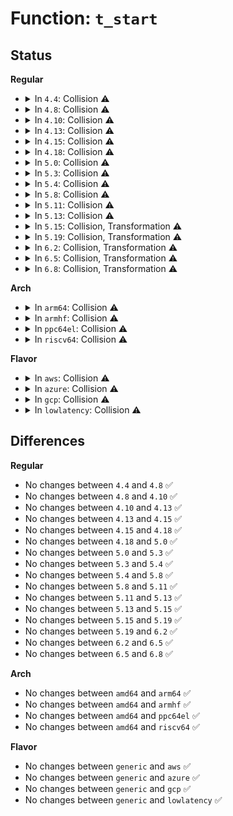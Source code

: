 # Function: <code>t_start</code>

## Status
<b>Regular</b>
<ul>
<li>
<details>
<summary>In <code>4.4</code>: Collision ⚠️</summary>

```c
void *t_start(struct seq_file *m, loff_t *pos);
```

**Collision:** Static-Static Collision

**Inline:** No

**Transformation:** False

**Instances:**

```
In kernel/trace/ftrace.c (ffffffff811410a0)
Location: kernel/trace/ftrace.c:3160
Inline: False
```
```
In kernel/trace/trace.c (ffffffff8114a940)
Location: kernel/trace/trace.c:3285
Inline: False
```
```
In kernel/trace/trace_printk.c (ffffffff81156310)
Location: kernel/trace/trace_printk.c:281
Inline: False
```
```
In kernel/trace/trace_stack.c (ffffffff81157df0)
Location: kernel/trace/trace_stack.c:303
Inline: False
```
```
In kernel/trace/trace_events.c (ffffffff8115dd70)
Location: kernel/trace/trace_events.c:882
Inline: False
```
```
In fs/proc/proc_tty.c (ffffffff81282050)
Location: fs/proc/proc_tty.c:104
Inline: False
```
**Symbols:**

```
ffffffff811410a0-ffffffff811411ea: t_start (STB_LOCAL)
ffffffff8114a940-ffffffff8114a9e2: t_start (STB_LOCAL)
ffffffff81156310-ffffffff811563b1: t_start (STB_LOCAL)
ffffffff81157df0-ffffffff81157e83: t_start (STB_LOCAL)
ffffffff8115dd70-ffffffff8115ddf1: t_start (STB_LOCAL)
ffffffff81282050-ffffffff8128207b: t_start (STB_LOCAL)
```
</details>
</li>
<li>
<details>
<summary>In <code>4.8</code>: Collision ⚠️</summary>

```c
void *t_start(struct seq_file *m, loff_t *pos);
```

**Collision:** Static-Static Collision

**Inline:** No

**Transformation:** False

**Instances:**

```
In kernel/trace/ftrace.c (ffffffff811499b0)
Location: kernel/trace/ftrace.c:3180
Inline: False
```
```
In kernel/trace/trace.c (ffffffff81153360)
Location: kernel/trace/trace.c:3622
Inline: False
```
```
In kernel/trace/trace_printk.c (ffffffff8115f890)
Location: kernel/trace/trace_printk.c:286
Inline: False
```
```
In kernel/trace/trace_stack.c (ffffffff81162670)
Location: kernel/trace/trace_stack.c:307
Inline: False
```
```
In kernel/trace/trace_events.c (ffffffff81168670)
Location: kernel/trace/trace_events.c:917
Inline: False
```
```
In fs/proc/proc_tty.c (ffffffff812af100)
Location: fs/proc/proc_tty.c:104
Inline: False
```
**Symbols:**

```
ffffffff811499b0-ffffffff81149afa: t_start (STB_LOCAL)
ffffffff81153360-ffffffff81153402: t_start (STB_LOCAL)
ffffffff8115f890-ffffffff8115f8b1: t_start (STB_LOCAL)
ffffffff81162670-ffffffff81162704: t_start (STB_LOCAL)
ffffffff81168670-ffffffff811686f1: t_start (STB_LOCAL)
ffffffff812af100-ffffffff812af12b: t_start (STB_LOCAL)
```
</details>
</li>
<li>
<details>
<summary>In <code>4.10</code>: Collision ⚠️</summary>

```c
void *t_start(struct seq_file *m, loff_t *pos);
```

**Collision:** Static-Static Collision

**Inline:** No

**Transformation:** False

**Instances:**

```
In kernel/trace/ftrace.c (ffffffff81153850)
Location: kernel/trace/ftrace.c:3198
Inline: False
```
```
In kernel/trace/trace.c (ffffffff8115d430)
Location: kernel/trace/trace.c:3846
Inline: False
```
```
In kernel/trace/trace_printk.c (ffffffff8116a2f0)
Location: kernel/trace/trace_printk.c:286
Inline: False
```
```
In kernel/trace/trace_stack.c (ffffffff8116d9b0)
Location: kernel/trace/trace_stack.c:307
Inline: False
```
```
In kernel/trace/trace_events.c (ffffffff81173a20)
Location: kernel/trace/trace_events.c:886
Inline: False
```
```
In fs/proc/proc_tty.c (ffffffff812c4ad0)
Location: fs/proc/proc_tty.c:104
Inline: False
```
**Symbols:**

```
ffffffff81153850-ffffffff81153997: t_start (STB_LOCAL)
ffffffff8115d430-ffffffff8115d4cc: t_start (STB_LOCAL)
ffffffff8116a2f0-ffffffff8116a311: t_start (STB_LOCAL)
ffffffff8116d9b0-ffffffff8116da3e: t_start (STB_LOCAL)
ffffffff81173a20-ffffffff81173a9b: t_start (STB_LOCAL)
ffffffff812c4ad0-ffffffff812c4afb: t_start (STB_LOCAL)
```
</details>
</li>
<li>
<details>
<summary>In <code>4.13</code>: Collision ⚠️</summary>

```c
void *t_start(struct seq_file *m, loff_t *pos);
```

**Collision:** Static-Static Collision

**Inline:** No

**Transformation:** False

**Instances:**

```
In kernel/trace/ftrace.c (ffffffff81156de0)
Location: kernel/trace/ftrace.c:3426
Inline: False
```
```
In kernel/trace/trace.c (ffffffff81160470)
Location: kernel/trace/trace.c:4076
Inline: False
```
```
In kernel/trace/trace_printk.c (ffffffff8116d2a0)
Location: kernel/trace/trace_printk.c:286
Inline: False
```
```
In kernel/trace/trace_stack.c (ffffffff81170d20)
Location: kernel/trace/trace_stack.c:313
Inline: False
```
```
In kernel/trace/trace_events.c (ffffffff811766a0)
Location: kernel/trace/trace_events.c:926
Inline: False
```
```
In fs/proc/proc_tty.c (ffffffff812d1cf0)
Location: fs/proc/proc_tty.c:104
Inline: False
```
**Symbols:**

```
ffffffff81156de0-ffffffff81156eee: t_start (STB_LOCAL)
ffffffff81160470-ffffffff8116050c: t_start (STB_LOCAL)
ffffffff8116d2a0-ffffffff8116d2c1: t_start (STB_LOCAL)
ffffffff81170d20-ffffffff81170d99: t_start (STB_LOCAL)
ffffffff811766a0-ffffffff8117671b: t_start (STB_LOCAL)
ffffffff812d1cf0-ffffffff812d1d1b: t_start (STB_LOCAL)
```
</details>
</li>
<li>
<details>
<summary>In <code>4.15</code>: Collision ⚠️</summary>

```c
void *t_start(struct seq_file *m, loff_t *pos);
```

**Collision:** Static-Static Collision

**Inline:** No

**Transformation:** False

**Instances:**

```
In kernel/trace/ftrace.c (ffffffff81163950)
Location: kernel/trace/ftrace.c:3394
Inline: False
```
```
In kernel/trace/trace.c (ffffffff8116d530)
Location: kernel/trace/trace.c:4091
Inline: False
```
```
In kernel/trace/trace_printk.c (ffffffff8117a350)
Location: kernel/trace/trace_printk.c:286
Inline: False
```
```
In kernel/trace/trace_stack.c (ffffffff8117dee0)
Location: kernel/trace/trace_stack.c:303
Inline: False
```
```
In kernel/trace/trace_events.c (ffffffff81183e60)
Location: kernel/trace/trace_events.c:926
Inline: False
```
```
In fs/proc/proc_tty.c (ffffffff812f6510)
Location: fs/proc/proc_tty.c:106
Inline: False
```
**Symbols:**

```
ffffffff81163950-ffffffff81163a5e: t_start (STB_LOCAL)
ffffffff8116d530-ffffffff8116d5cc: t_start (STB_LOCAL)
ffffffff8117a350-ffffffff8117a371: t_start (STB_LOCAL)
ffffffff8117dee0-ffffffff8117df59: t_start (STB_LOCAL)
ffffffff81183e60-ffffffff81183edb: t_start (STB_LOCAL)
ffffffff812f6510-ffffffff812f653b: t_start (STB_LOCAL)
```
</details>
</li>
<li>
<details>
<summary>In <code>4.18</code>: Collision ⚠️</summary>

```c
void *t_start(struct seq_file *m, loff_t *pos);
```

**Collision:** Static-Static Collision

**Inline:** No

**Transformation:** False

**Instances:**

```
In kernel/trace/ftrace.c (ffffffff81172790)
Location: kernel/trace/ftrace.c:3383
Inline: False
```
```
In kernel/trace/trace.c (ffffffff8117c6b0)
Location: kernel/trace/trace.c:4097
Inline: False
```
```
In kernel/trace/trace_printk.c (ffffffff81189530)
Location: kernel/trace/trace_printk.c:286
Inline: False
```
```
In kernel/trace/trace_stack.c (ffffffff8118d000)
Location: kernel/trace/trace_stack.c:303
Inline: False
```
```
In kernel/trace/trace_events.c (ffffffff81192fa0)
Location: kernel/trace/trace_events.c:924
Inline: False
```
```
In fs/proc/proc_tty.c (ffffffff813239d0)
Location: fs/proc/proc_tty.c:106
Inline: False
```
**Symbols:**

```
ffffffff81172790-ffffffff811728b9: t_start (STB_LOCAL)
ffffffff8117c6b0-ffffffff8117c74c: t_start (STB_LOCAL)
ffffffff81189530-ffffffff81189551: t_start (STB_LOCAL)
ffffffff8118d000-ffffffff8118d07c: t_start (STB_LOCAL)
ffffffff81192fa0-ffffffff8119301b: t_start (STB_LOCAL)
ffffffff813239d0-ffffffff813239fb: t_start (STB_LOCAL)
```
</details>
</li>
<li>
<details>
<summary>In <code>5.0</code>: Collision ⚠️</summary>

```c
void *t_start(struct seq_file *m, loff_t *pos);
```

**Collision:** Static-Static Collision

**Inline:** No

**Transformation:** False

**Instances:**

```
In kernel/trace/ftrace.c (ffffffff81180200)
Location: kernel/trace/ftrace.c:3342
Inline: False
```
```
In kernel/trace/trace.c (ffffffff81189eb0)
Location: kernel/trace/trace.c:4101
Inline: False
```
```
In kernel/trace/trace_printk.c (ffffffff81196de0)
Location: kernel/trace/trace_printk.c:287
Inline: False
```
```
In kernel/trace/trace_stack.c (ffffffff8119a980)
Location: kernel/trace/trace_stack.c:303
Inline: False
```
```
In kernel/trace/trace_events.c (ffffffff811a1110)
Location: kernel/trace/trace_events.c:925
Inline: False
```
```
In fs/proc/proc_tty.c (ffffffff8133ab20)
Location: fs/proc/proc_tty.c:106
Inline: False
```
**Symbols:**

```
ffffffff81180200-ffffffff81180329: t_start (STB_LOCAL)
ffffffff81189eb0-ffffffff81189f4c: t_start (STB_LOCAL)
ffffffff81196de0-ffffffff81196e01: t_start (STB_LOCAL)
ffffffff8119a980-ffffffff8119a9fa: t_start (STB_LOCAL)
ffffffff811a1110-ffffffff811a118b: t_start (STB_LOCAL)
ffffffff8133ab20-ffffffff8133ab4b: t_start (STB_LOCAL)
```
</details>
</li>
<li>
<details>
<summary>In <code>5.3</code>: Collision ⚠️</summary>

```c
void *t_start(struct seq_file *m, loff_t *pos);
```

**Collision:** Static-Static Collision

**Inline:** No

**Transformation:** False

**Instances:**

```
In kernel/trace/ftrace.c (ffffffff8118d3e0)
Location: kernel/trace/ftrace.c:3348
Inline: False
```
```
In kernel/trace/trace.c (ffffffff81197370)
Location: kernel/trace/trace.c:4306
Inline: False
```
```
In kernel/trace/trace_printk.c (ffffffff811a4c80)
Location: kernel/trace/trace_printk.c:287
Inline: False
```
```
In kernel/trace/trace_stack.c (ffffffff811a8610)
Location: kernel/trace/trace_stack.c:277
Inline: False
```
```
In kernel/trace/trace_events.c (ffffffff811af090)
Location: kernel/trace/trace_events.c:918
Inline: False
```
```
In fs/proc/proc_tty.c (ffffffff81362cd0)
Location: fs/proc/proc_tty.c:106
Inline: False
```
**Symbols:**

```
ffffffff8118d3e0-ffffffff8118d4fd: t_start (STB_LOCAL)
ffffffff81197370-ffffffff81197405: t_start (STB_LOCAL)
ffffffff811a4c80-ffffffff811a4ca1: t_start (STB_LOCAL)
ffffffff811a8610-ffffffff811a8687: t_start (STB_LOCAL)
ffffffff811af090-ffffffff811af10b: t_start (STB_LOCAL)
ffffffff81362cd0-ffffffff81362cfb: t_start (STB_LOCAL)
```
</details>
</li>
<li>
<details>
<summary>In <code>5.4</code>: Collision ⚠️</summary>

```c
void *t_start(struct seq_file *m, loff_t *pos);
```

**Collision:** Static-Static Collision

**Inline:** No

**Transformation:** False

**Instances:**

```
In kernel/trace/ftrace.c (ffffffff81198ff0)
Location: kernel/trace/ftrace.c:3349
Inline: False
```
```
In kernel/trace/trace.c (ffffffff811a2d30)
Location: kernel/trace/trace.c:4335
Inline: False
```
```
In kernel/trace/trace_printk.c (ffffffff811b0480)
Location: kernel/trace/trace_printk.c:288
Inline: False
```
```
In kernel/trace/trace_stack.c (ffffffff811b3e20)
Location: kernel/trace/trace_stack.c:395
Inline: False
```
```
In kernel/trace/trace_events.c (ffffffff811baaf0)
Location: kernel/trace/trace_events.c:919
Inline: False
```
```
In fs/proc/proc_tty.c (ffffffff8137af30)
Location: fs/proc/proc_tty.c:106
Inline: False
```
**Symbols:**

```
ffffffff81198ff0-ffffffff8119910d: t_start (STB_LOCAL)
ffffffff811a2d30-ffffffff811a2dc5: t_start (STB_LOCAL)
ffffffff811b0480-ffffffff811b04a1: t_start (STB_LOCAL)
ffffffff811b3e20-ffffffff811b3e97: t_start (STB_LOCAL)
ffffffff811baaf0-ffffffff811bab6b: t_start (STB_LOCAL)
ffffffff8137af30-ffffffff8137af5b: t_start (STB_LOCAL)
```
</details>
</li>
<li>
<details>
<summary>In <code>5.8</code>: Collision ⚠️</summary>

```c
void *t_start(struct seq_file *m, loff_t *pos);
```

**Collision:** Static-Static Collision

**Inline:** No

**Transformation:** False

**Instances:**

```
In kernel/trace/ftrace.c (ffffffff811af1d0)
Location: kernel/trace/ftrace.c:3468
Inline: False
```
```
In kernel/trace/trace.c (ffffffff811bb9c0)
Location: kernel/trace/trace.c:4522
Inline: False
```
```
In kernel/trace/trace_printk.c (ffffffff811c8650)
Location: kernel/trace/trace_printk.c:288
Inline: False
```
```
In kernel/trace/trace_stack.c (ffffffff811ccb80)
Location: kernel/trace/trace_stack.c:395
Inline: False
```
```
In kernel/trace/trace_events.c (ffffffff811d47d0)
Location: kernel/trace/trace_events.c:993
Inline: False
```
```
In fs/proc/proc_tty.c (ffffffff813c42a0)
Location: fs/proc/proc_tty.c:106
Inline: False
```
**Symbols:**

```
ffffffff811af1d0-ffffffff811af2ec: t_start (STB_LOCAL)
ffffffff811bb9c0-ffffffff811bba55: t_start (STB_LOCAL)
ffffffff811c8650-ffffffff811c870d: t_start (STB_LOCAL)
ffffffff811ccb80-ffffffff811ccbf7: t_start (STB_LOCAL)
ffffffff811d47d0-ffffffff811d484b: t_start (STB_LOCAL)
ffffffff813c42a0-ffffffff813c42ce: t_start (STB_LOCAL)
```
</details>
</li>
<li>
<details>
<summary>In <code>5.11</code>: Collision ⚠️</summary>

```c
void *t_start(struct seq_file *m, loff_t *pos);
```

**Collision:** Static-Static Collision

**Inline:** No

**Transformation:** False

**Instances:**

```
In kernel/trace/ftrace.c (ffffffff811acb80)
Location: kernel/trace/ftrace.c:3546
Inline: False
```
```
In kernel/trace/trace.c (ffffffff811b95d0)
Location: kernel/trace/trace.c:4590
Inline: False
```
```
In kernel/trace/trace_printk.c (ffffffff811c5d30)
Location: kernel/trace/trace_printk.c:288
Inline: False
```
```
In kernel/trace/trace_stack.c (ffffffff811ca0c0)
Location: kernel/trace/trace_stack.c:394
Inline: False
```
```
In kernel/trace/trace_events.c (ffffffff811d1830)
Location: kernel/trace/trace_events.c:994
Inline: False
```
```
In fs/proc/proc_tty.c (ffffffff813d6200)
Location: fs/proc/proc_tty.c:106
Inline: False
```
**Symbols:**

```
ffffffff811acb80-ffffffff811acc9c: t_start (STB_LOCAL)
ffffffff811b95d0-ffffffff811b9665: t_start (STB_LOCAL)
ffffffff811c5d30-ffffffff811c5ded: t_start (STB_LOCAL)
ffffffff811ca0c0-ffffffff811ca137: t_start (STB_LOCAL)
ffffffff811d1830-ffffffff811d18ab: t_start (STB_LOCAL)
ffffffff813d6200-ffffffff813d622e: t_start (STB_LOCAL)
```
</details>
</li>
<li>
<details>
<summary>In <code>5.13</code>: Collision ⚠️</summary>

```c
void *t_start(struct seq_file *m, loff_t *pos);
```

**Collision:** Static-Static Collision

**Inline:** No

**Transformation:** False

**Instances:**

```
In kernel/trace/ftrace.c (ffffffff811ad6f0)
Location: kernel/trace/ftrace.c:3546
Inline: False
```
```
In kernel/trace/trace.c (ffffffff811b9cd0)
Location: kernel/trace/trace.c:4928
Inline: False
```
```
In kernel/trace/trace_printk.c (ffffffff811c6f10)
Location: kernel/trace/trace_printk.c:299
Inline: False
```
```
In kernel/trace/trace_stack.c (ffffffff811cb480)
Location: kernel/trace/trace_stack.c:394
Inline: False
```
```
In kernel/trace/trace_events.c (ffffffff811d2f00)
Location: kernel/trace/trace_events.c:1201
Inline: False
```
```
In fs/proc/proc_tty.c (ffffffff813dd100)
Location: fs/proc/proc_tty.c:106
Inline: False
```
**Symbols:**

```
ffffffff811ad6f0-ffffffff811ad80d: t_start (STB_LOCAL)
ffffffff811b9cd0-ffffffff811b9d65: t_start (STB_LOCAL)
ffffffff811c6f10-ffffffff811c6fc2: t_start (STB_LOCAL)
ffffffff811cb480-ffffffff811cb4f7: t_start (STB_LOCAL)
ffffffff811d2f00-ffffffff811d2f7b: t_start (STB_LOCAL)
ffffffff813dd100-ffffffff813dd12e: t_start (STB_LOCAL)
```
</details>
</li>
<li>
<details>
<summary>In <code>5.15</code>: Collision, Transformation ⚠️</summary>

```c
void *t_start(struct seq_file *m, loff_t *pos);
```

**Collision:** Static-Static Collision

**Inline:** No

**Transformation:** True

**Instances:**

```
In kernel/trace/ftrace.c (ffffffff811d7450)
Location: kernel/trace/ftrace.c:3547
Inline: False
```
```
In kernel/trace/trace.c (0)
Location: kernel/trace/trace.c:5002
Inline: False
```
```
In kernel/trace/trace_printk.c (ffffffff811f25b0)
Location: kernel/trace/trace_printk.c:299
Inline: False
```
```
In kernel/trace/trace_stack.c (ffffffff811f7910)
Location: kernel/trace/trace_stack.c:394
Inline: False
```
```
In kernel/trace/trace_events.c (ffffffff811ffdd0)
Location: kernel/trace/trace_events.c:1202
Inline: False
```
```
In fs/proc/proc_tty.c (ffffffff8142e7f0)
Location: fs/proc/proc_tty.c:106
Inline: False
```
**Symbols:**

```
ffffffff811d7450-ffffffff811d756d: t_start (STB_LOCAL)
ffffffff811e45b0-ffffffff811e466e: t_start (STB_LOCAL)
ffffffff81cb4cfa-ffffffff81cb4d32: t_start.cold (STB_LOCAL)
ffffffff811f25b0-ffffffff811f2662: t_start (STB_LOCAL)
ffffffff811f7910-ffffffff811f7987: t_start (STB_LOCAL)
ffffffff811ffdd0-ffffffff811ffe4b: t_start (STB_LOCAL)
ffffffff8142e7f0-ffffffff8142e81e: t_start (STB_LOCAL)
```
</details>
</li>
<li>
<details>
<summary>In <code>5.19</code>: Collision, Transformation ⚠️</summary>

```c
void *t_start(struct seq_file *m, loff_t *pos);
```

**Collision:** Static-Static Collision

**Inline:** No

**Transformation:** True

**Instances:**

```
In kernel/trace/ftrace.c (ffffffff8120c750)
Location: kernel/trace/ftrace.c:3559
Inline: False
```
```
In kernel/trace/trace.c (0)
Location: kernel/trace/trace.c:5003
Inline: False
```
```
In kernel/trace/trace_printk.c (ffffffff8122b100)
Location: kernel/trace/trace_printk.c:299
Inline: False
```
```
In kernel/trace/trace_stack.c (ffffffff812314a0)
Location: kernel/trace/trace_stack.c:394
Inline: False
```
```
In kernel/trace/trace_events.c (ffffffff8123b450)
Location: kernel/trace/trace_events.c:1222
Inline: False
```
```
In fs/proc/proc_tty.c (ffffffff814a8300)
Location: fs/proc/proc_tty.c:106
Inline: False
```
**Symbols:**

```
ffffffff8120c750-ffffffff8120c88c: t_start (STB_LOCAL)
ffffffff8121b920-ffffffff8121b9e6: t_start (STB_LOCAL)
ffffffff81e65d20-ffffffff81e65d58: t_start.cold (STB_LOCAL)
ffffffff8122b100-ffffffff8122b1d6: t_start (STB_LOCAL)
ffffffff812314a0-ffffffff81231543: t_start (STB_LOCAL)
ffffffff8123b450-ffffffff8123b4da: t_start (STB_LOCAL)
ffffffff814a8300-ffffffff814a8336: t_start (STB_LOCAL)
```
</details>
</li>
<li>
<details>
<summary>In <code>6.2</code>: Collision, Transformation ⚠️</summary>

```c
void *t_start(struct seq_file *m, loff_t *pos);
```

**Collision:** Static-Static Collision

**Inline:** No

**Transformation:** True

**Instances:**

```
In kernel/trace/ftrace.c (ffffffff81255490)
Location: kernel/trace/ftrace.c:3579
Inline: False
```
```
In kernel/trace/trace.c (0)
Location: kernel/trace/trace.c:5027
Inline: False
```
```
In kernel/trace/trace_printk.c (ffffffff81276a80)
Location: kernel/trace/trace_printk.c:299
Inline: False
```
```
In kernel/trace/trace_stack.c (ffffffff8127da20)
Location: kernel/trace/trace_stack.c:394
Inline: False
```
```
In kernel/trace/trace_events.c (ffffffff81287f50)
Location: kernel/trace/trace_events.c:1237
Inline: False
```
```
In fs/proc/proc_tty.c (ffffffff8153dc10)
Location: fs/proc/proc_tty.c:104
Inline: False
```
**Symbols:**

```
ffffffff81255490-ffffffff812555cc: t_start (STB_LOCAL)
ffffffff812654e0-ffffffff812655a6: t_start (STB_LOCAL)
ffffffff8205d2ea-ffffffff8205d322: t_start.cold (STB_LOCAL)
ffffffff81276a80-ffffffff81276b56: t_start (STB_LOCAL)
ffffffff8127da20-ffffffff8127dac3: t_start (STB_LOCAL)
ffffffff81287f50-ffffffff81287fda: t_start (STB_LOCAL)
ffffffff8153dc10-ffffffff8153dc46: t_start (STB_LOCAL)
```
</details>
</li>
<li>
<details>
<summary>In <code>6.5</code>: Collision, Transformation ⚠️</summary>

```c
void *t_start(struct seq_file *m, loff_t *pos);
```

**Collision:** Static-Static Collision

**Inline:** No

**Transformation:** True

**Instances:**

```
In kernel/trace/ftrace.c (ffffffff8126c7e0)
Location: kernel/trace/ftrace.c:3671
Inline: False
```
```
In kernel/trace/trace.c (0)
Location: kernel/trace/trace.c:5131
Inline: False
```
```
In kernel/trace/trace_printk.c (ffffffff8128e470)
Location: kernel/trace/trace_printk.c:299
Inline: False
```
```
In kernel/trace/trace_stack.c (ffffffff8129a4a0)
Location: kernel/trace/trace_stack.c:394
Inline: False
```
```
In kernel/trace/trace_events.c (ffffffff812a4c70)
Location: kernel/trace/trace_events.c:1233
Inline: False
```
```
In fs/proc/proc_tty.c (ffffffff81575ee0)
Location: fs/proc/proc_tty.c:104
Inline: False
```
**Symbols:**

```
ffffffff8126c7e0-ffffffff8126c94e: t_start (STB_LOCAL)
ffffffff8127c600-ffffffff8127c6c6: t_start (STB_LOCAL)
ffffffff820dbca1-ffffffff820dbcd9: t_start.cold (STB_LOCAL)
ffffffff8128e470-ffffffff8128e546: t_start (STB_LOCAL)
ffffffff8129a4a0-ffffffff8129a543: t_start (STB_LOCAL)
ffffffff812a4c70-ffffffff812a4cfa: t_start (STB_LOCAL)
ffffffff81575ee0-ffffffff81575f16: t_start (STB_LOCAL)
```
</details>
</li>
<li>
<details>
<summary>In <code>6.8</code>: Collision, Transformation ⚠️</summary>

```c
void *t_start(struct seq_file *m, loff_t *pos);
```

**Collision:** Static-Static Collision

**Inline:** No

**Transformation:** True

**Instances:**

```
In kernel/trace/ftrace.c (ffffffff81286dd0)
Location: kernel/trace/ftrace.c:3637
Inline: False
```
```
In kernel/trace/trace.c (0)
Location: kernel/trace/trace.c:5149
Inline: False
```
```
In kernel/trace/trace_printk.c (ffffffff812a98f0)
Location: kernel/trace/trace_printk.c:299
Inline: False
```
```
In kernel/trace/trace_stack.c (ffffffff812b5b60)
Location: kernel/trace/trace_stack.c:394
Inline: False
```
```
In kernel/trace/trace_events.c (ffffffff812c0690)
Location: kernel/trace/trace_events.c:1242
Inline: False
```
```
In fs/proc/proc_tty.c (ffffffff815ae830)
Location: fs/proc/proc_tty.c:104
Inline: False
```
**Symbols:**

```
ffffffff81286dd0-ffffffff81286f3e: t_start (STB_LOCAL)
ffffffff812972f0-ffffffff812973b6: t_start (STB_LOCAL)
ffffffff821b7afc-ffffffff821b7b34: t_start.cold (STB_LOCAL)
ffffffff812a98f0-ffffffff812a99c6: t_start (STB_LOCAL)
ffffffff812b5b60-ffffffff812b5c03: t_start (STB_LOCAL)
ffffffff812c0690-ffffffff812c071a: t_start (STB_LOCAL)
ffffffff815ae830-ffffffff815ae866: t_start (STB_LOCAL)
```
</details>
</li>
</ul>
<b>Arch</b>
<ul>
<li>
<details>
<summary>In <code>arm64</code>: Collision ⚠️</summary>

```c
void *t_start(struct seq_file *m, loff_t *pos);
```

**Collision:** Static-Static Collision

**Inline:** No

**Transformation:** False

**Instances:**

```
In kernel/trace/ftrace.c (ffff800010211b08)
Location: kernel/trace/ftrace.c:3349
Inline: False
```
```
In kernel/trace/trace.c (ffff80001021e080)
Location: kernel/trace/trace.c:4335
Inline: False
```
```
In kernel/trace/trace_printk.c (ffff80001022db60)
Location: kernel/trace/trace_printk.c:288
Inline: False
```
```
In kernel/trace/trace_stack.c (ffff800010232300)
Location: kernel/trace/trace_stack.c:395
Inline: False
```
```
In kernel/trace/trace_events.c (ffff800010239150)
Location: kernel/trace/trace_events.c:919
Inline: False
```
```
In fs/proc/proc_tty.c (ffff800010447570)
Location: fs/proc/proc_tty.c:106
Inline: False
```
**Symbols:**

```
ffff800010211b08-ffff800010211c44: t_start (STB_LOCAL)
ffff80001021e080-ffff80001021e128: t_start (STB_LOCAL)
ffff80001022db60-ffff80001022db94: t_start (STB_LOCAL)
ffff800010232300-ffff8000102323d0: t_start (STB_LOCAL)
ffff800010239150-ffff8000102391f4: t_start (STB_LOCAL)
ffff800010447570-ffff8000104475b0: t_start (STB_LOCAL)
```
</details>
</li>
<li>
<details>
<summary>In <code>armhf</code>: Collision ⚠️</summary>

```c
void *t_start(struct seq_file *m, loff_t *pos);
```

**Collision:** Static-Static Collision

**Inline:** No

**Transformation:** False

**Instances:**

```
In kernel/trace/ftrace.c (c0450578)
Location: kernel/trace/ftrace.c:3349
Inline: False
```
```
In kernel/trace/trace.c (c045bf8c)
Location: kernel/trace/trace.c:4335
Inline: False
```
```
In kernel/trace/trace_printk.c (c046b02c)
Location: kernel/trace/trace_printk.c:288
Inline: False
```
```
In kernel/trace/trace_stack.c (c046e410)
Location: kernel/trace/trace_stack.c:395
Inline: False
```
```
In kernel/trace/trace_events.c (c0474d58)
Location: kernel/trace/trace_events.c:919
Inline: False
```
```
In fs/proc/proc_tty.c (c060c484)
Location: fs/proc/proc_tty.c:106
Inline: False
```
**Symbols:**

```
c0450578-c04506f4: t_start (STB_LOCAL)
c045bf8c-c045c048: t_start (STB_LOCAL)
c046b02c-c046b058: t_start (STB_LOCAL)
c046e410-c046e4bc: t_start (STB_LOCAL)
c0474d58-c0474e04: t_start (STB_LOCAL)
c060c484-c060c4bc: t_start (STB_LOCAL)
```
</details>
</li>
<li>
<details>
<summary>In <code>ppc64el</code>: Collision ⚠️</summary>

```c
void *t_start(struct seq_file *m, loff_t *pos);
```

**Collision:** Static-Static Collision

**Inline:** No

**Transformation:** False

**Instances:**

```
In kernel/trace/ftrace.c (c000000000291720)
Location: kernel/trace/ftrace.c:3349
Inline: False
```
```
In kernel/trace/trace.c (c0000000002a0e00)
Location: kernel/trace/trace.c:4335
Inline: False
```
```
In kernel/trace/trace_printk.c (c0000000002b6b60)
Location: kernel/trace/trace_printk.c:288
Inline: False
```
```
In kernel/trace/trace_stack.c (c0000000002bd180)
Location: kernel/trace/trace_stack.c:395
Inline: False
```
```
In kernel/trace/trace_events.c (c0000000002c6590)
Location: kernel/trace/trace_events.c:919
Inline: False
```
```
In fs/proc/proc_tty.c (c00000000055d780)
Location: fs/proc/proc_tty.c:106
Inline: False
```
**Symbols:**

```
c000000000291720-c0000000002918c0: t_start (STB_LOCAL)
c0000000002a0e00-c0000000002a0f18: t_start (STB_LOCAL)
c0000000002b6b60-c0000000002b6ba8: t_start (STB_LOCAL)
c0000000002bd180-c0000000002bd2e8: t_start (STB_LOCAL)
c0000000002c6590-c0000000002c666c: t_start (STB_LOCAL)
c00000000055d780-c00000000055d7dc: t_start (STB_LOCAL)
```
</details>
</li>
<li>
<details>
<summary>In <code>riscv64</code>: Collision ⚠️</summary>

```c
void *t_start(struct seq_file *m, loff_t *pos);
```

**Collision:** Static-Static Collision

**Inline:** No

**Transformation:** False

**Instances:**

```
In kernel/trace/ftrace.c (ffffffe000171f30)
Location: kernel/trace/ftrace.c:3349
Inline: False
```
```
In kernel/trace/trace.c (ffffffe00017ab46)
Location: kernel/trace/trace.c:4335
Inline: False
```
```
In kernel/trace/trace_printk.c (ffffffe000187556)
Location: kernel/trace/trace_printk.c:288
Inline: False
```
```
In kernel/trace/trace_stack.c (ffffffe000189a8a)
Location: kernel/trace/trace_stack.c:395
Inline: False
```
```
In kernel/trace/trace_events.c (ffffffe000190102)
Location: kernel/trace/trace_events.c:919
Inline: False
```
```
In fs/proc/proc_tty.c (ffffffe0002dd268)
Location: fs/proc/proc_tty.c:106
Inline: False
```
**Symbols:**

```
ffffffe000171f30-ffffffe000172038: t_start (STB_LOCAL)
ffffffe00017ab46-ffffffe00017abd6: t_start (STB_LOCAL)
ffffffe000187556-ffffffe000187588: t_start (STB_LOCAL)
ffffffe000189a8a-ffffffe000189afe: t_start (STB_LOCAL)
ffffffe000190102-ffffffe000190172: t_start (STB_LOCAL)
ffffffe0002dd268-ffffffe0002dd2aa: t_start (STB_LOCAL)
```
</details>
</li>
</ul>
<b>Flavor</b>
<ul>
<li>
<details>
<summary>In <code>aws</code>: Collision ⚠️</summary>

```c
void *t_start(struct seq_file *m, loff_t *pos);
```

**Collision:** Static-Static Collision

**Inline:** No

**Transformation:** False

**Instances:**

```
In kernel/trace/ftrace.c (ffffffff81191610)
Location: kernel/trace/ftrace.c:3349
Inline: False
```
```
In kernel/trace/trace.c (ffffffff8119b350)
Location: kernel/trace/trace.c:4335
Inline: False
```
```
In kernel/trace/trace_printk.c (ffffffff811a8aa0)
Location: kernel/trace/trace_printk.c:288
Inline: False
```
```
In kernel/trace/trace_stack.c (ffffffff811ac440)
Location: kernel/trace/trace_stack.c:395
Inline: False
```
```
In kernel/trace/trace_events.c (ffffffff811b3110)
Location: kernel/trace/trace_events.c:919
Inline: False
```
```
In fs/proc/proc_tty.c (ffffffff81373510)
Location: fs/proc/proc_tty.c:106
Inline: False
```
**Symbols:**

```
ffffffff81191610-ffffffff8119172d: t_start (STB_LOCAL)
ffffffff8119b350-ffffffff8119b3e5: t_start (STB_LOCAL)
ffffffff811a8aa0-ffffffff811a8ac1: t_start (STB_LOCAL)
ffffffff811ac440-ffffffff811ac4b7: t_start (STB_LOCAL)
ffffffff811b3110-ffffffff811b318b: t_start (STB_LOCAL)
ffffffff81373510-ffffffff8137353b: t_start (STB_LOCAL)
```
</details>
</li>
<li>
<details>
<summary>In <code>azure</code>: Collision ⚠️</summary>

```c
void *t_start(struct seq_file *m, loff_t *pos);
```

**Collision:** Static-Static Collision

**Inline:** No

**Transformation:** False

**Instances:**

```
In kernel/trace/ftrace.c (ffffffff81184720)
Location: kernel/trace/ftrace.c:3349
Inline: False
```
```
In kernel/trace/trace.c (ffffffff8118e3d0)
Location: kernel/trace/trace.c:4335
Inline: False
```
```
In kernel/trace/trace_printk.c (ffffffff8119ba20)
Location: kernel/trace/trace_printk.c:288
Inline: False
```
```
In kernel/trace/trace_stack.c (ffffffff8119f300)
Location: kernel/trace/trace_stack.c:395
Inline: False
```
```
In kernel/trace/trace_events.c (ffffffff811a5f10)
Location: kernel/trace/trace_events.c:919
Inline: False
```
```
In fs/proc/proc_tty.c (ffffffff81363fe0)
Location: fs/proc/proc_tty.c:106
Inline: False
```
**Symbols:**

```
ffffffff81184720-ffffffff8118483d: t_start (STB_LOCAL)
ffffffff8118e3d0-ffffffff8118e465: t_start (STB_LOCAL)
ffffffff8119ba20-ffffffff8119ba41: t_start (STB_LOCAL)
ffffffff8119f300-ffffffff8119f371: t_start (STB_LOCAL)
ffffffff811a5f10-ffffffff811a5f8b: t_start (STB_LOCAL)
ffffffff81363fe0-ffffffff8136400b: t_start (STB_LOCAL)
```
</details>
</li>
<li>
<details>
<summary>In <code>gcp</code>: Collision ⚠️</summary>

```c
void *t_start(struct seq_file *m, loff_t *pos);
```

**Collision:** Static-Static Collision

**Inline:** No

**Transformation:** False

**Instances:**

```
In kernel/trace/ftrace.c (ffffffff8118f3e0)
Location: kernel/trace/ftrace.c:3349
Inline: False
```
```
In kernel/trace/trace.c (ffffffff81199120)
Location: kernel/trace/trace.c:4335
Inline: False
```
```
In kernel/trace/trace_printk.c (ffffffff811a6870)
Location: kernel/trace/trace_printk.c:288
Inline: False
```
```
In kernel/trace/trace_stack.c (ffffffff811aa210)
Location: kernel/trace/trace_stack.c:395
Inline: False
```
```
In kernel/trace/trace_events.c (ffffffff811b0ee0)
Location: kernel/trace/trace_events.c:919
Inline: False
```
```
In fs/proc/proc_tty.c (ffffffff81370fe0)
Location: fs/proc/proc_tty.c:106
Inline: False
```
**Symbols:**

```
ffffffff8118f3e0-ffffffff8118f4fd: t_start (STB_LOCAL)
ffffffff81199120-ffffffff811991b5: t_start (STB_LOCAL)
ffffffff811a6870-ffffffff811a6891: t_start (STB_LOCAL)
ffffffff811aa210-ffffffff811aa287: t_start (STB_LOCAL)
ffffffff811b0ee0-ffffffff811b0f5b: t_start (STB_LOCAL)
ffffffff81370fe0-ffffffff8137100b: t_start (STB_LOCAL)
```
</details>
</li>
<li>
<details>
<summary>In <code>lowlatency</code>: Collision ⚠️</summary>

```c
void *t_start(struct seq_file *m, loff_t *pos);
```

**Collision:** Static-Static Collision

**Inline:** No

**Transformation:** False

**Instances:**

```
In kernel/trace/ftrace.c (ffffffff8119cf90)
Location: kernel/trace/ftrace.c:3349
Inline: False
```
```
In kernel/trace/trace.c (ffffffff811a6d80)
Location: kernel/trace/trace.c:4335
Inline: False
```
```
In kernel/trace/trace_printk.c (ffffffff811b4610)
Location: kernel/trace/trace_printk.c:288
Inline: False
```
```
In kernel/trace/trace_stack.c (ffffffff811b8050)
Location: kernel/trace/trace_stack.c:395
Inline: False
```
```
In kernel/trace/trace_events.c (ffffffff811bef70)
Location: kernel/trace/trace_events.c:919
Inline: False
```
```
In fs/proc/proc_tty.c (ffffffff813849c0)
Location: fs/proc/proc_tty.c:106
Inline: False
```
**Symbols:**

```
ffffffff8119cf90-ffffffff8119d0ad: t_start (STB_LOCAL)
ffffffff811a6d80-ffffffff811a6e15: t_start (STB_LOCAL)
ffffffff811b4610-ffffffff811b4631: t_start (STB_LOCAL)
ffffffff811b8050-ffffffff811b80c7: t_start (STB_LOCAL)
ffffffff811bef70-ffffffff811befeb: t_start (STB_LOCAL)
ffffffff813849c0-ffffffff813849eb: t_start (STB_LOCAL)
```
</details>
</li>
</ul>

## Differences
<b>Regular</b>
<ul>
<li>
No changes between <code>4.4</code> and <code>4.8</code> ✅
</li>
<li>
No changes between <code>4.8</code> and <code>4.10</code> ✅
</li>
<li>
No changes between <code>4.10</code> and <code>4.13</code> ✅
</li>
<li>
No changes between <code>4.13</code> and <code>4.15</code> ✅
</li>
<li>
No changes between <code>4.15</code> and <code>4.18</code> ✅
</li>
<li>
No changes between <code>4.18</code> and <code>5.0</code> ✅
</li>
<li>
No changes between <code>5.0</code> and <code>5.3</code> ✅
</li>
<li>
No changes between <code>5.3</code> and <code>5.4</code> ✅
</li>
<li>
No changes between <code>5.4</code> and <code>5.8</code> ✅
</li>
<li>
No changes between <code>5.8</code> and <code>5.11</code> ✅
</li>
<li>
No changes between <code>5.11</code> and <code>5.13</code> ✅
</li>
<li>
No changes between <code>5.13</code> and <code>5.15</code> ✅
</li>
<li>
No changes between <code>5.15</code> and <code>5.19</code> ✅
</li>
<li>
No changes between <code>5.19</code> and <code>6.2</code> ✅
</li>
<li>
No changes between <code>6.2</code> and <code>6.5</code> ✅
</li>
<li>
No changes between <code>6.5</code> and <code>6.8</code> ✅
</li>
</ul>
<b>Arch</b>
<ul>
<li>
No changes between <code>amd64</code> and <code>arm64</code> ✅
</li>
<li>
No changes between <code>amd64</code> and <code>armhf</code> ✅
</li>
<li>
No changes between <code>amd64</code> and <code>ppc64el</code> ✅
</li>
<li>
No changes between <code>amd64</code> and <code>riscv64</code> ✅
</li>
</ul>
<b>Flavor</b>
<ul>
<li>
No changes between <code>generic</code> and <code>aws</code> ✅
</li>
<li>
No changes between <code>generic</code> and <code>azure</code> ✅
</li>
<li>
No changes between <code>generic</code> and <code>gcp</code> ✅
</li>
<li>
No changes between <code>generic</code> and <code>lowlatency</code> ✅
</li>
</ul>

